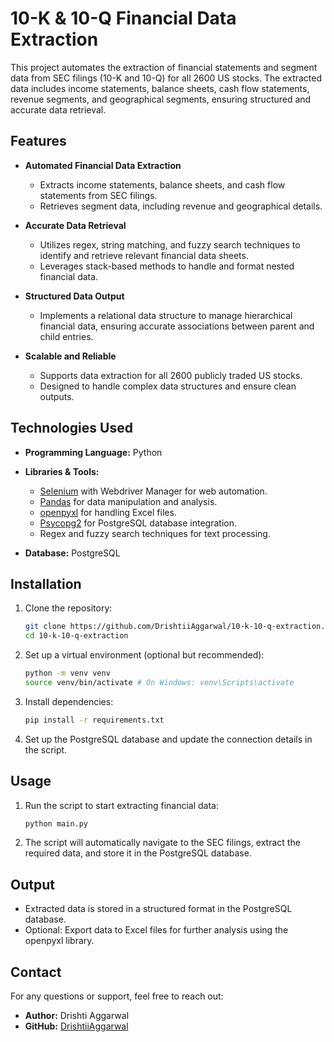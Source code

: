 # 10-K & 10-Q Financial Data Extraction

This project automates the extraction of financial statements and segment data from SEC filings (10-K and 10-Q) for all 2600 US stocks. The extracted data includes income statements, balance sheets, cash flow statements, revenue segments, and geographical segments, ensuring structured and accurate data retrieval.

## Features

- **Automated Financial Data Extraction**
  - Extracts income statements, balance sheets, and cash flow statements from SEC filings.
  - Retrieves segment data, including revenue and geographical details.

- **Accurate Data Retrieval**
  - Utilizes regex, string matching, and fuzzy search techniques to identify and retrieve relevant financial data sheets.
  - Leverages stack-based methods to handle and format nested financial data.

- **Structured Data Output**
  - Implements a relational data structure to manage hierarchical financial data, ensuring accurate associations between parent and child entries.

- **Scalable and Reliable**
  - Supports data extraction for all 2600 publicly traded US stocks.
  - Designed to handle complex data structures and ensure clean outputs.

## Technologies Used

- **Programming Language:** Python
- **Libraries & Tools:**
  - [Selenium](https://www.selenium.dev/) with Webdriver Manager for web automation.
  - [Pandas](https://pandas.pydata.org/) for data manipulation and analysis.
  - [openpyxl](https://openpyxl.readthedocs.io/) for handling Excel files.
  - [Psycopg2](https://www.psycopg.org/) for PostgreSQL database integration.
  - Regex and fuzzy search techniques for text processing.

- **Database:** PostgreSQL

## Installation

1. Clone the repository:
   ```bash
   git clone https://github.com/DrishtiiAggarwal/10-k-10-q-extraction.git
   cd 10-k-10-q-extraction
   ```

2. Set up a virtual environment (optional but recommended):
   ```bash
   python -m venv venv
   source venv/bin/activate # On Windows: venv\Scripts\activate
   ```

3. Install dependencies:
   ```bash
   pip install -r requirements.txt
   ```

4. Set up the PostgreSQL database and update the connection details in the script.

## Usage

1. Run the script to start extracting financial data:
   ```bash
   python main.py
   ```

2. The script will automatically navigate to the SEC filings, extract the required data, and store it in the PostgreSQL database.

## Output

- Extracted data is stored in a structured format in the PostgreSQL database.
- Optional: Export data to Excel files for further analysis using the openpyxl library.

## Contact

For any questions or support, feel free to reach out:
- **Author:** Drishti Aggarwal
- **GitHub:** [DrishtiiAggarwal](https://github.com/DrishtiiAggarwal)

